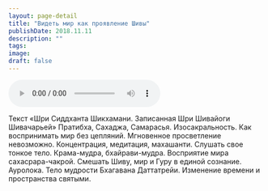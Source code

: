 ```yaml
---
layout: page-detail
title: "Видеть мир как проявление Шивы"
publishDate: 2018.11.11
description: ""
tags:
image:
draft: false
---
```


<audio title="2018.11.11 - Видеть мир как проявление Шивы.mp3" src="/upload/iblock/522/522042589643840e4c9f6abc984a1fbe.mp3" controls=""></audio>

 Текст «Шри Сиддханта Шикхамани. Записанная Шри Шивайоги Шивачарьей» Пратибха, Сахаджа, Самарасья. Изосакральность. Как воспринимать мир без цепляний. Мгновенное просветление невозможно. Концентрация, медитация, махашанти. Слушать свое тонкое тело. Крама-мудра, бхайрави-мудра. Восприятие мира сахасрара-чакрой. Смешать Шиву, мир и Гуру в единой сознание. Ауролока. Тело мудрости Бхагавана Даттатрейи. Изменение времени и пространства святыми. 

  

